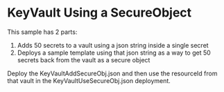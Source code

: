 # KeyVault Using a SecureObject

This sample has 2 parts:

1. Adds 50 secrets to a vault using a json string inside a single secret
1. Deploys a sample template using that json string as a way to get 50 secrets back from the vault as a secure object

Deploy the KeyVaultAddSecureObj.json and then use the resourceId from that vault in the KeyVaultUseSecureObj.json deployment.
